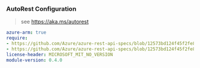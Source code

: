 ### AutoRest Configuration

> see https://aka.ms/autorest

``` yaml
azure-arm: true
require:
- https://github.com/Azure/azure-rest-api-specs/blob/12573bd124f45f2fe8f7cd95af6374ff812e8cce/specification/resourcehealth/resource-manager/readme.md
- https://github.com/Azure/azure-rest-api-specs/blob/12573bd124f45f2fe8f7cd95af6374ff812e8cce/specification/resourcehealth/resource-manager/readme.go.md
license-header: MICROSOFT_MIT_NO_VERSION
module-version: 0.4.0
```